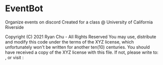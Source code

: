 # EventBot
Organize events on discord Created for a class @ University of California Riverside

Copyright (C) 2021 Ryan Chu - All Rights Reserved
You may use, distribute and modify this code under the
terms of the XYZ license, which unfortunately won't be
written for another ten(10) centuries.
You should have received a copy of the XYZ license with
this file. If not, please write to: , or visit :
